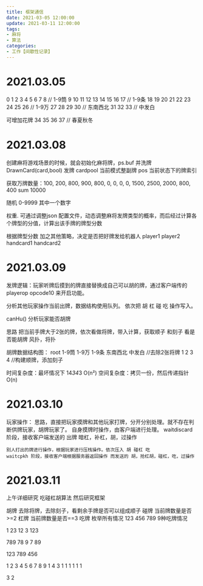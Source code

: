 ```yaml
---
title: 框架通信
date: 2021-03-05 12:00:00
update: 2021-03-11 12:00:00
tags:
- 麻将
- 算法
categories:
- 工作【间歇性记录】
---
```


2021.03.05
=========================================

0	1	2	3	4	5	6	7	8	// 1-9筒
9	10 	11	12	13	14	15	16	17	// 1-9条
18	19	20	21	22	23	24	25	26	// 1-9万
27	28	29 	30	// 东南西北
31	32	33	// 中发白

可增加花牌
34	35	36	37 // 春夏秋冬


2021.03.08
=========================================
创建麻将游戏场景的时候，就会初始化麻将牌，ps.buf 并洗牌
DrawnCard(card,bool) 发牌
cardpool 当前模式整副牌
pos 当前状态下的牌索引

获取万牌数量：100, 200, 800, 900, 800, 0, 0, 0, 0, 1500, 2500, 2000, 800, 400   sum 10000

随机 0-9999 其中一个数字

权重. 可通过调整json 配置文件，动态调整麻将发牌类型的概率，而后经过计算各个牌型的分值，计算出该手牌的牌型分数

根据牌型分数 加之其他策略，决定是否把好牌发给机器人	player1 player2  handcard1 handcard2


2021.03.09
=========================================
发牌逻辑：玩家听牌后摸到的牌直接替换成自己可以胡的牌，通过客户端传的playerop opcode10 来开启功能。


分析其他玩家操作当前出牌，数据结构使用队列。 依次把 胡 杠 碰 吃 操作写入。

canHu() 分析玩家能否胡牌

思路 把当前手牌大于2张的牌，依次看做将牌，带入计算，获取顺子 和刻子 看是否能胡牌	风扑，将扑


胡牌数据结构图：
						root
	1-9筒	1-9万	1-9条	东南西北		中发白		//去除2张将牌
1	2	3	4										//构建顺牌，添加刻子


时间复杂度：最坏情况下 14*34*3 O(n²)
空间复杂度：拷贝一份，然后传递指针 O(n)

2021.03.10
=========================================
玩家操作： 思路，直接把玩家摸牌和其他玩家打牌，分开分别处理。就不存在判断供牌玩家，胡牌玩家了。
	自身摸牌时操作，由客户端进行处理。
	waitdiscard 阶段，接收客户端发送的 出牌 暗杠，补杠，胡，过操作

	别人打出的牌进行操作，根据玩家进行压栈操作。依次压入 胡 碰杠 吃
	waitcpkh 阶段，接收客户端根据服务器返回操作 而发送的 胡，抢杠胡，碰杠，吃，过操作

2021.03.11
=========================================
上午详细研究 吃碰杠胡算法
然后研究框架

胡牌 去除将牌，去除刻子，看剩余手牌是否可以组成顺子
碰牌 当前牌数量是否>=2
杠牌 当前牌数量是否==3
吃牌 枚举所有情况 123 456 789  9种吃牌情况

1 23
12 3
123

789
78 9
7 89


123 789 
456

1	2	3	4	5	6	7	8	9
1	4	3	1	1	1	1	1	1

3 2